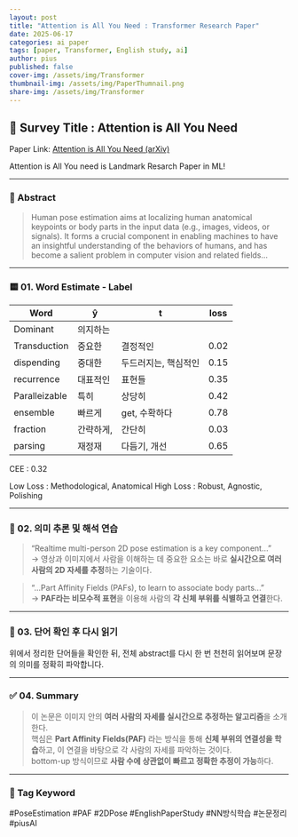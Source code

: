 ```yaml
---
layout: post
title: "Attention is All You Need : Transformer Research Paper"
date: 2025-06-17
categories: ai paper
tags: [paper, Transformer, English study, ai]
author: pius
published: false
cover-img: /assets/img/Transformer
thumbnail-img: /assets/img/PaperThumnail.png
share-img: /assets/img/Transformer
---
```


## 📄 Survey Title : Attention is All You Need
 Paper Link: [Attention is All You Need (arXiv)](https://arxiv.org/pdf/1706.03762)


Attention is All You need is Landmark Resarch Paper in ML!

---

### 📖 Abstract

> Human pose estimation aims at localizing human
anatomical keypoints or body parts in the input data (e.g.,
images, videos, or signals). It forms a crucial component in
enabling machines to have an insightful understanding of the
behaviors of humans, and has become a salient problem in
computer vision and related fields...

---

### 🟨 01. Word Estimate - Label

| Word | ŷ | t | loss|
|------|------|-----|---|
| Dominant | 의지하는
| Transduction | 중요한 | 결정적인 | 0.02
| dispending | 중대한 | 두드러지는, 핵심적인 | 0.15
| recurrence | 대표적인 | 표현들 | 0.35
| Paralleizable | 특히| 상당히 | 0.42
| ensemble | 빠르게 |  get, 수확하다| 0.78
| fraction | 간략하게, | 간단히 | 0.03
| parsing | 재정재 | 다듬기, 개선 | 0.65


CEE : 0.32

Low Loss : Methodological, Anatomical
High Loss : Robust, Agnostic, Polishing


---

### 🧠 02. 의미 추론 및 해석 연습

> “Realtime multi-person 2D pose estimation is a key component...”  
→ 영상과 이미지에서 사람을 이해하는 데 중요한 요소는 바로 **실시간으로 여러 사람의 2D 자세를 추정**하는 기술이다.

> “...Part Affinity Fields (PAFs), to learn to associate body parts...”  
→ **PAF라는 비모수적 표현**을 이용해 사람의 **각 신체 부위를 식별하고 연결**한다.

---

### 📘 03. 단어 확인 후 다시 읽기

위에서 정리한 단어들을 확인한 뒤, 전체 abstract를 다시 한 번 천천히 읽어보며 문장의 의미를 정확히 파악합니다.  

---

### ✅ 04. Summary

> 이 논문은 이미지 안의 **여러 사람의 자세를 실시간으로 추정하는 알고리즘**을 소개한다.  
> 핵심은 **Part Affinity Fields(PAF)** 라는 방식을 통해 **신체 부위의 연결성을 학습**하고, 이 연결을 바탕으로 각 사람의 자세를 파악하는 것이다.  
> bottom-up 방식이므로 **사람 수에 상관없이 빠르고 정확한 추정이 가능**하다.

---

### 🧩 Tag Keyword

#PoseEstimation #PAF #2DPose #EnglishPaperStudy #NN방식학습 #논문정리 #piusAI
